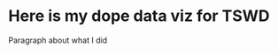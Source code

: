 # Here is my dope data viz for TSWD

Paragraph about what I did

<div class="flourish-embed flourish-chart" data-src="visualisation/14930039"><script src="https://public.flourish.studio/resources/embed.js"></script></div>
